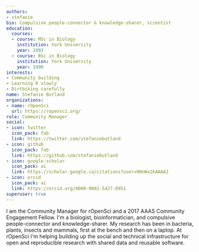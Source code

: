 ```yaml
---
authors:
- stefanie
bio: Compulsive people-connector & knowledge-sharer, scientist
education:
  courses:
  - course: MSc in Biology
    institution: York University
    year: 1993
  - course: BSc in Biology
    institution: York University
    year: 1990
interests:
- Community building
- Learning R slowly
- Dirtbiking carefully
name: Stefanie Butland
organizations:
- name: rOpenSci
  url: https://ropensci.org/
role: Community Manager
social:
- icon: twitter
  icon_pack: fab
  link: https://twitter.com/stefaniebutland
- icon: github
  icon_pack: fab
  link: https://github.com/stefaniebutland
- icon: google-scholar
  icon_pack: ai
  link: https://scholar.google.ca/citations?user=9HnWx2kAAAAJ
- icon: orcid
  icon_pack: ai
  link: https://orcid.org/0000-0002-5427-8951 
superuser: true
---
```


I am the Community Manager for rOpenSci and a 2017 AAAS Community Engagement Fellow. I'm a biologist, bioinformatician, and compulsive people-connector and knowledge-sharer. My research has been in bacteria, plants, insects and mammals, first at the bench and then on a laptop. At rOpenSci I'm helping building up the social and technical infrastructure for open and reproducible research with shared data and reusable software.
